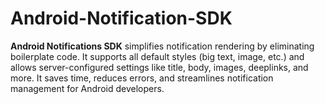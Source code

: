 # Android-Notification-SDK
**Android Notifications SDK** simplifies notification rendering by eliminating boilerplate code. It supports all default styles (big text, image, etc.) and allows server-configured settings like title, body, images, deeplinks, and more. It saves time, reduces errors, and streamlines notification management for Android developers.
